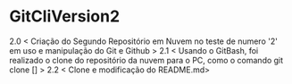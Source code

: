 # GitCliVersion2
2.0 < Criação do Segundo Repositório em Nuvem no teste de numero '2' em uso e manipulação do Git e Github >
2.1 < Usando o GitBash, foi realizado o clone do repositório da nuvem para o PC, como o comando git clone [] >
2.2 < Clone e modificação do README.md>
